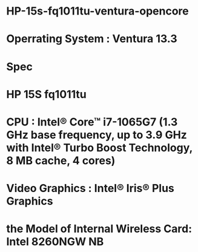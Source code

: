 # HP-15s-fq1011tu-ventura-opencore

# Operrating System : Ventura 13.3

# Spec
# HP 15S fq1011tu 
# CPU : Intel® Core™ i7-1065G7 (1.3 GHz base frequency, up to 3.9 GHz with Intel® Turbo Boost Technology, 8 MB cache, 4 cores)
# Video Graphics : Intel® Iris® Plus Graphics
# the Model of Internal Wireless Card: Intel 8260NGW NB